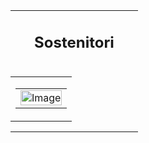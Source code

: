 <table width="100%" class="mb-3" style="padding-bottom: 30px">
  <tr>
    <td>
      <div style="text-align: center; padding: 0 30px"><h2>Sostenitori</h2></div>
    </td>
  </tr>
  <tr>
    <td style="padding: 0">
      <table width="100%">
        <tr>
          <td width="100%">
            <table role="presentation" cellspacing="0" cellpadding="0" border="0" width="100%">
              <tr>
                <td style="text-align: center">
                  <a href="https://isi.it/en/home" target="_blank"><img align="center" border="0" src="assets/images/isi.jpg" alt="Image" title="Image" style="outline: none; text-decoration: none; -ms-interpolation-mode: bicubic; clear: both; display: inline-block !important; border: none; height: auto; float: none; width: 100%; max-width: 200px" width="105" /></a>
                </td>
              </tr>
            </table>
          </td>
        </tr>
      </table>
    </td>
  </tr>
</table>

